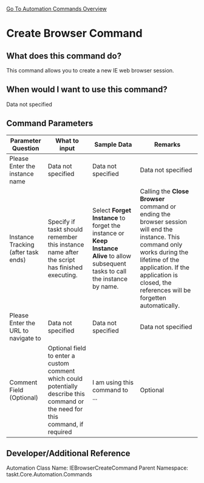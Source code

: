<!--TITLE: Create Browser Command -->
<!-- SUBTITLE: a command in the IE Browser Commands group. -->
[Go To Automation Commands Overview](/automation-commands.md)


# Create Browser Command


## What does this command do?
This command allows you to create a new IE web browser session.


## When would I want to use this command?
Data not specified


## Command Parameters
| Parameter Question   	| What to input  	|  Sample Data 	| Remarks  	|
| ---                    | ---               | ---           | ---       |
|Please Enter the instance name|Data not specified|Data not specified|Data not specified|
|Instance Tracking (after task ends)|Specify if taskt should remember this instance name after the script has finished executing.|Select **Forget Instance** to forget the instance or **Keep Instance Alive** to allow subsequent tasks to call the instance by name.|Calling the **Close Browser** command or ending the browser session will end the instance.  This command only works during the lifetime of the application.  If the application is closed, the references will be forgetten automatically.|
|Please Enter the URL to navigate to|Data not specified|Data not specified|Data not specified|
|Comment Field (Optional)|Optional field to enter a custom comment which could potentially describe this command or the need for this command, if required|I am using this command to ...|Optional|


## Developer/Additional Reference
Automation Class Name: IEBrowserCreateCommand
Parent Namespace: taskt.Core.Automation.Commands

